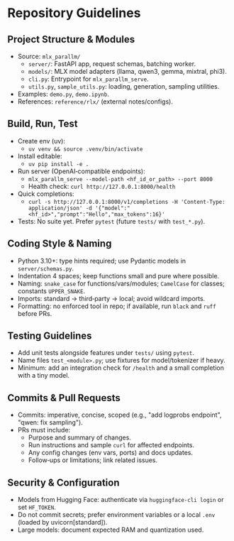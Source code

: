 # Repository Guidelines

## Project Structure & Modules
- Source: `mlx_parallm/`
  - `server/`: FastAPI app, request schemas, batching worker.
  - `models/`: MLX model adapters (llama, qwen3, gemma, mixtral, phi3).
  - `cli.py`: Entrypoint for `mlx_parallm_serve`.
  - `utils.py`, `sample_utils.py`: loading, generation, sampling utilities.
- Examples: `demo.py`, `demo.ipynb`.
- References: `reference/rlx/` (external notes/configs).

## Build, Run, Test
- Create env (uv):
  - `uv venv && source .venv/bin/activate`
- Install editable:
  - `uv pip install -e .`
- Run server (OpenAI‑compatible endpoints):
  - `mlx_parallm_serve --model-path <hf_id_or_path> --port 8000`
  - Health check: `curl http://127.0.0.1:8000/health`
- Quick completions:
  - `curl -s http://127.0.0.1:8000/v1/completions -H 'Content-Type: application/json' -d '{"model":"<hf_id>","prompt":"Hello","max_tokens":16}'`
- Tests: No suite yet. Prefer `pytest` (future `tests/` with `test_*.py`).

## Coding Style & Naming
- Python 3.10+: type hints required; use Pydantic models in `server/schemas.py`.
- Indentation 4 spaces; keep functions small and pure where possible.
- Naming: `snake_case` for functions/vars/modules; `CamelCase` for classes; constants `UPPER_SNAKE`.
- Imports: standard → third‑party → local; avoid wildcard imports.
- Formatting: no enforced tool in repo; if available, run `black` and `ruff` before PRs.

## Testing Guidelines
- Add unit tests alongside features under `tests/` using `pytest`.
- Name files `test_<module>.py`; use fixtures for model/tokenizer if heavy.
- Minimum: add an integration check for `/health` and a small completion with a tiny model.

## Commits & Pull Requests
- Commits: imperative, concise, scoped (e.g., "add logprobs endpoint", "qwen: fix sampling").
- PRs must include:
  - Purpose and summary of changes.
  - Run instructions and sample `curl` for affected endpoints.
  - Any config changes (env vars, ports) and docs updates.
  - Follow‑ups or limitations; link related issues.

## Security & Configuration
- Models from Hugging Face: authenticate via `huggingface-cli login` or set `HF_TOKEN`.
- Do not commit secrets; prefer environment variables or a local `.env` (loaded by uvicorn[standard]).
- Large models: document expected RAM and quantization used.

